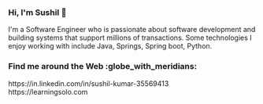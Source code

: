 ### Hi, I'm Sushil 👋

I'm a Software Engineer who is passionate about software development and building systems that support millions of transactions. Some technologies I enjoy working with include Java, Springs, Spring boot, Python. 

<h3>Find me around the Web :globe_with_meridians:</h3>
https://in.linkedin.com/in/sushil-kumar-35569413
<br>
https://learningsolo.com

<!--
**sushilsingh94/sushilsingh94** is a ✨ _special_ ✨ repository because its `README.md` (this file) appears on your GitHub profile.

Here are some ideas to get you started:

- 🔭 I’m currently working on ...
- 🌱 I’m currently learning ...
- 👯 I’m looking to collaborate on ...
- 🤔 I’m looking for help with ...
- 💬 Ask me about ...
- 📫 How to reach me: ...
- 😄 Pronouns: ...
- ⚡ Fun fact: ...
-->

